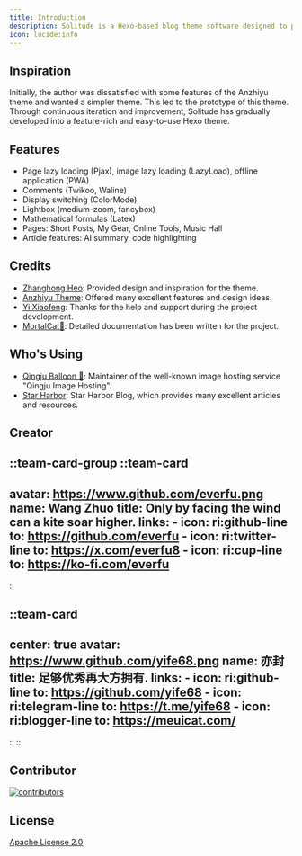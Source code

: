 ```yaml
---
title: Introduction
description: Solitude is a Hexo-based blog theme software designed to provide developers and writers with a minimalist and elegant blogging solution.
icon: lucide:info
---
```


## Inspiration

Initially, the author was dissatisfied with some features of the Anzhiyu theme and wanted a simpler theme. This led to the prototype of this theme. Through continuous iteration and improvement, Solitude has gradually developed into a feature-rich and easy-to-use Hexo theme.

## Features

- Page lazy loading (Pjax), image lazy loading (LazyLoad), offline application (PWA)
- Comments (Twikoo, Waline)
- Display switching (ColorMode)
- Lightbox (medium-zoom, fancybox)
- Mathematical formulas (Latex)
- Pages: Short Posts, My Gear, Online Tools, Music Hall
- Article features: AI summary, code highlighting

## Credits

- [Zhanghong Heo](https://github.com/zhheo): Provided design and inspiration for the theme.
- [Anzhiyu Theme](https://github.com/anzhiyu-c/hexo-theme-anzhiyu): Offered many excellent features and design ideas.
- [Yi Xiaofeng](https://github.com/yife68): Thanks for the help and support during the project development.
- [MortalCat🦊](https://github.com/xiowo): Detailed documentation has been written for the project.

## Who's Using

- [Qingju Balloon 🎈](https://blog.qjqq.cn/): Maintainer of the well-known image hosting service "Qingju Image Hosting".
- [Star Harbor](https://blog.starsharbor.com/): Star Harbor Blog, which provides many excellent articles and resources.

## Creator

::team-card-group
  ::team-card
  ---
  avatar: https://www.github.com/everfu.png
  name: Wang Zhuo
  title: Only by facing the wind can a kite soar higher.
  links:
    - icon: ri:github-line
      to: https://github.com/everfu
    - icon: ri:twitter-line
      to: https://x.com/everfu8
    - icon: ri:cup-line
      to: https://ko-fi.com/everfu
  ---
  ::

  ::team-card
  ---
  center: true
  avatar: https://www.github.com/yife68.png
  name: 亦封
  title: 足够优秀再大方拥有.
  links:
    - icon: ri:github-line
      to: https://github.com/yife68
    - icon: ri:telegram-line
      to: https://t.me/yife68
    - icon: ri:blogger-line
      to: https://meuicat.com/
  ---
  ::
::

## Contributor

[![contributors](https://contrib.rocks/image?repo=everfu/hexo-theme-solitude&max=1000)](https://github.com/everfu/hexo-theme-solitude)

## License

[Apache License 2.0](https://github.com/everfu/hexo-theme-solitude/blob/main/LICENSE)
